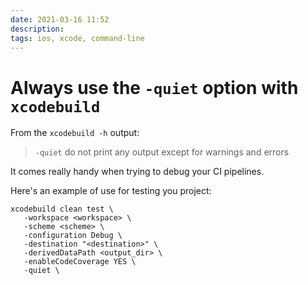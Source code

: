 ```yaml
---
date: 2021-03-16 11:52
description:
tags: ios, xcode, command-line
---
```

# Always use the `-quiet` option with `xcodebuild`

From the `xcodebuild -h` output:

> `-quiet` do not print any output except for warnings and errors

It comes really handy when trying to debug your CI pipelines.

Here's an example of use for testing you project:

```no-highlight
xcodebuild clean test \
   -workspace <workspace> \
   -scheme <scheme> \
   -configuration Debug \
   -destination "<destination>" \
   -derivedDataPath <output_dir> \
   -enableCodeCoverage YES \
   -quiet \
```